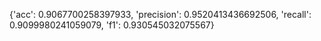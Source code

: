{'acc': 0.9067700258397933, 'precision': 0.9520413436692506, 'recall': 0.9099980241059079, 'f1': 0.930545032075567}
